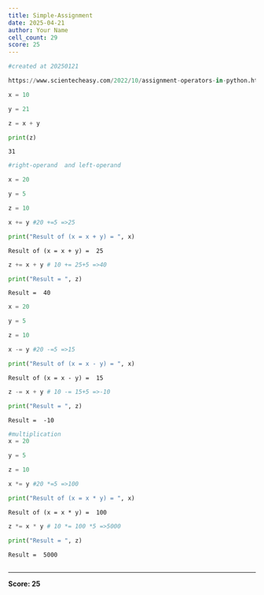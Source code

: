```yaml
---
title: Simple-Assignment
date: 2025-04-21
author: Your Name
cell_count: 29
score: 25
---
```


```python
#created at 20250121
```


```python
https://www.scientecheasy.com/2022/10/assignment-operators-in-python.html/
```


```python
x = 10
```


```python
y = 21
```


```python
z = x + y
```


```python
print(z)
```

    31



```python
#right-operand  and left-operand
```


```python
x = 20


```


```python
y = 5

```


```python
z = 10

```


```python
x += y #20 +=5 =>25

```


```python
print("Result of (x = x + y) = ", x)

```

    Result of (x = x + y) =  25



```python
z += x + y # 10 += 25+5 =>40

```


```python
print("Result = ", z)
```

    Result =  40



```python
x = 20

```


```python
y = 5

```


```python
z = 10

```


```python
x -= y #20 -=5 =>15


```


```python
print("Result of (x = x - y) = ", x)

```

    Result of (x = x - y) =  15



```python
z -= x + y # 10 -= 15+5 =>-10

```


```python
print("Result = ", z)
```

    Result =  -10



```python
#multiplication
x = 20

```


```python
y = 5

```


```python
z = 10

```


```python
x *= y #20 *=5 =>100

```


```python
print("Result of (x = x * y) = ", x)

```

    Result of (x = x * y) =  100



```python
z *= x * y # 10 *= 100 *5 =>5000

```


```python
print("Result = ", z)
```

    Result =  5000



```python

```


---
**Score: 25**